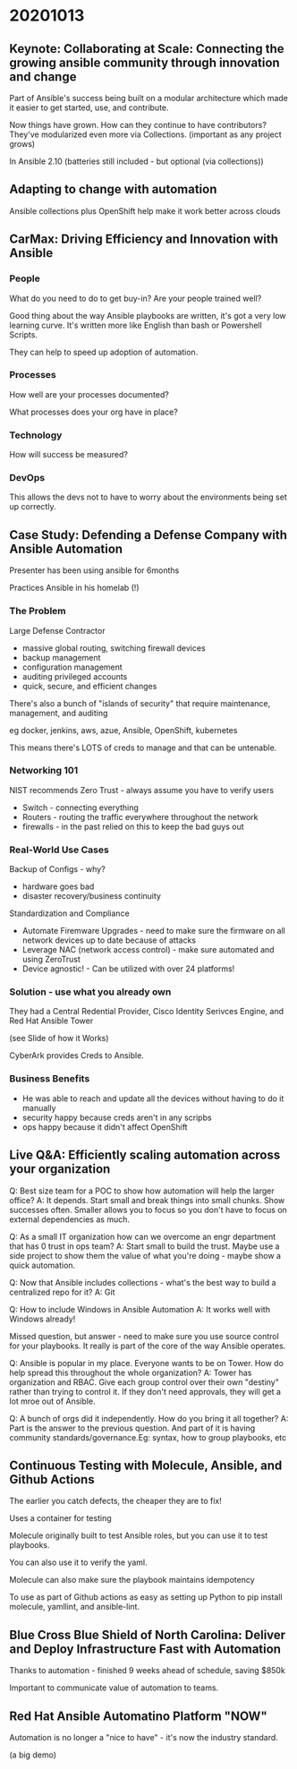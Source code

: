 # 20201013

## Keynote: Collaborating at Scale: Connecting the growing ansible community through innovation and change

Part of Ansible's success being built on a modular architecture which made it easier to get started, use, and contribute. 

Now things have grown. How can they continue to have contributors? They've modularized even more via Collections. (important as any project grows)

In Ansible 2.10 (batteries still included - but optional (via collections))

## Adapting to change with automation

Ansible collections plus OpenShift help make it work better across clouds

## CarMax: Driving Efficiency and Innovation with Ansible

### People

What do you need to do to get buy-in? Are your people trained well? 

Good thing about the way Ansible playbooks are written, it's got a very low learning curve. It's written more like English than bash or Powershell Scripts.

They can help to speed up adoption of automation.

### Processes

How well are your processes documented? 

What processes does your org have in place?

### Technology

How will success be measured?

### DevOps

This allows the devs not to have to worry about the environments being set up correctly.

## Case Study: Defending a Defense Company with Ansible Automation

Presenter has been using ansible for 6months

Practices Ansible in his homelab (!)

### The Problem

Large Defense Contractor

- massive global routing, switching firewall devices
- backup management
- configuration management
- auditing privileged accounts
- quick, secure, and efficient changes

There's also a bunch of "islands of security" that require maintenance, management, and auditing

eg docker, jenkins, aws, azue, Ansible, OpenShift, kubernetes

This means there's LOTS of creds to manage and that can be untenable.

### Networking 101

NIST recommends Zero Trust - always assume you have to verify users

- Switch - connecting everything
- Routers - routing the traffic everywhere throughout the network
- firewalls - in the past relied on this to keep the bad guys out

### Real-World Use Cases

Backup of Configs - why?
- hardware goes bad
- disaster recovery/business continuity

Standardization and Compliance
- Automate Firemware Upgrades - need to make sure the firmware on all network devices up to date because of attacks
- Leverage NAC (network access control) - make sure automated and using ZeroTrust 
- Device agnostic! - Can be utilized with over 24 platforms!

### Solution - use what you already own

They had a Central Redential Provider, Cisco Identity Serivces Engine, and Red Hat Ansible Tower

(see Slide of how it Works)

CyberArk provides Creds to Ansible. 

### Business Benefits

- He was able to reach and update all the devices without having to do it manually
- security happy because creds aren't in any scripbs
- ops happy because it didn't affect OpenShift


## Live Q&A: Efficiently scaling automation across your organization

Q: Best size team for a POC to show how automation will help the larger office?
A: It depends. Start small and break things into small chunks. Show successes often. Smaller allows you to focus so you don't have to focus on external dependencies as much. 

Q: As a small IT organization how can we overcome an engr department that has 0 trust in ops team?
A: Start small to build the trust. Maybe use a side project to show them the value of what you're doing - maybe show a quick automation.

Q: Now that Ansible includes collections - what's the best way to build a centralized repo for it?
A: Git

Q: How to include Windows in Ansible Automation
A: It works well with Windows already!

Missed question, but answer - need to make sure you use source control for your playbooks. It really is part of the core of the way Ansible operates.

Q: Ansible is popular in my place. Everyone wants to be on Tower. How do help spread this throughout the whole organization?
A: Tower has organization and RBAC. Give each group control over their own "destiny" rather than trying to control it. If they don't need approvals, they will get a lot mroe out of Ansible.

Q: A bunch of orgs did it independently. How do you bring it all together?
A: Part is the answer to the previous question. And part of it is having community standards/governance.Eg: syntax, how to group playbooks, etc

## Continuous Testing with Molecule, Ansible, and Github Actions

The earlier you catch defects, the cheaper they are to fix!

Uses a container for testing

Molecule originally built to test Ansible roles, but you can use it to test playbooks.

You can also use it to verify the yaml.

Molecule can also make sure the playbook maintains idempotency

To use as part of Github actions as easy as setting up Python to pip install molecule, yamllint, and ansible-lint.

## Blue Cross Blue Shield of North Carolina: Deliver and Deploy Infrastructure Fast with Automation

Thanks to automation - finished 9 weeks ahead of schedule, saving $850k

Important to communicate value of automation to teams.

## Red Hat Ansible Automatino Platform "NOW"

Automation is no longer a "nice to have" - it's now the industry standard.

(a big demo)
